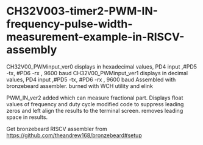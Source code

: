 # CH32V003-timer2-PWM-IN-frequency-pulse-width-measurement-example-in-RISCV-assembly
CH32V00_PWMinput_ver0 displays in hexadecimal values, PD4 input ,#PD5 -tx, #PD6 -rx , 9600 baud
CH32V00_PWMinput_ver1 displays in decimal values, PD4 input ,#PD5 -tx, #PD6 -rx , 9600 baud
Assembled with bronzebeard assembler.
burned with WCH utility and elink

PWM_IN_ver2 added which can measure fractional part. Displays float values of frequency and duty cycle
modified code to suppress leading zeros and left align the results to the terminal screen. removes leading space in results.

Get bronzebeard RISCV assembler from https://github.com/theandrew168/bronzebeard#setup
